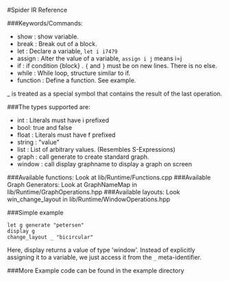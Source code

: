 #Spider IR Reference

###Keywords/Commands:
* show : show variable.
* break : Break out of a block.
* let : Declare a variable, `let i i7479`
* assign : Alter the value of a variable, `assign i j` means i=j
* if : if condition {block} . `{` and `}` must be on new lines. There is no else.
* while : While loop, structure similar to if.
* function : Define a function. See example.

_ is treated as a special symbol that contains the result of the last operation.  

###The types supported are:
* int : Literals must have i prefixed 
* bool: true and false
* float : Literals must have f prefixed
* string : "value"
* list : List of arbitrary values. (Resembles S-Expressions)
* graph : call generate to create standard graph.
* window : call display graphname to display a graph on screen

###Available functions:
Look at lib/Runtime/Functions.cpp
###Available Graph Generators:
Look at GraphNameMap in lib/Runtime/GraphOperations.hpp
###Available layouts:
Look win_change_layout in lib/Runtime/WindowOperations.hpp

###Simple example
```
let g generate "petersen"
display g
change_layout _ "bicircular"
```
Here, display returns a value of type 'window'.
Instead of explicitly assigning it to a variable, we just access it from the `_` meta-identifier.

###More Example code can be found in the example directory